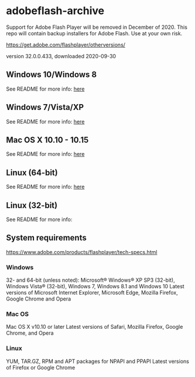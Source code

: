 # adobeflash-archive
Support for Adobe Flash Player will be removed in December of 2020. This repo will contain backup installers for Adobe Flash. Use at your own risk.

https://get.adobe.com/flashplayer/otherversions/

version 32.0.0.433, downloaded 2020-09-30

## Windows 10/Windows 8
See README for more info: [here](https://github.com/7468696e6b/adobeflash-archive/tree/master/windows10_windows8/README.md)

## Windows 7/Vista/XP
See README for more info: [here](https://github.com/7468696e6b/adobeflash-archive/blob/master/windows7_vista_xp/README.md)

## Mac OS X 10.10 - 10.15
See README for more info: [here](https://github.com/7468696e6b/adobeflash-archive/blob/master/macosx10_10-10_15/README.md)

## Linux (64-bit)
See README for more info: [here](https://github.com/7468696e6b/adobeflash-archive/blob/master/linux64bit/README.md)

## Linux (32-bit)
See README for more info:

## System requirements
https://www.adobe.com/products/flashplayer/tech-specs.html

### Windows
   
32- and 64-bit (unless noted): Microsoft® Windows® XP SP3 (32-bit), Windows Vista® (32-bit), Windows 7, Windows 8.1 and Windows 10
Latest versions of Microsoft Internet Explorer, Microsoft Edge, Mozilla Firefox, Google Chrome and Opera

### Mac OS
 
Mac OS X v10.10 or later
Latest versions of Safari, Mozilla Firefox, Google Chrome, and Opera

### Linux
  
YUM, TAR.GZ, RPM and APT packages for NPAPI and PPAPI
Latest versions of Firefox or Google Chrome  
